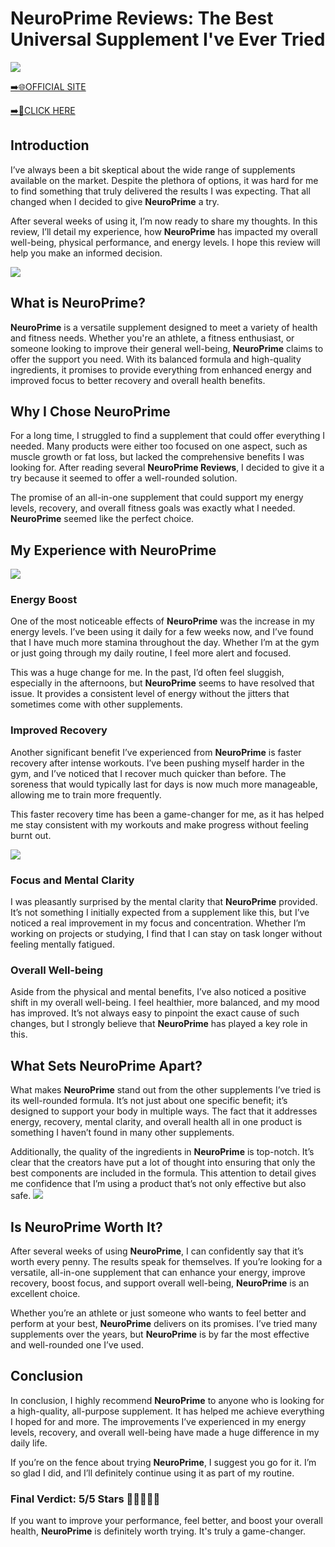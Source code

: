 # NeuroPrime Reviews: The Best Universal Supplement I've Ever Tried

[![](https://static.vecteezy.com/system/resources/thumbnails/019/896/014/small/buy-now-gradient-button-with-cart-symbol-buy-now-illustration-png.png)](https://edetoop.top/lander/sugarpreland-1/neuroprime.html) 

[➡️🌐OFFICIAL SITE](https://edetoop.top/lander/sugarpreland-1/neuroprime.html) 

[➡️🔗CLICK HERE](https://edetoop.top/lander/sugarpreland-1/neuroprime.html) 


## Introduction

I’ve always been a bit skeptical about the wide range of supplements available on the market. Despite the plethora of options, it was hard for me to find something that truly delivered the results I was expecting. That all changed when I decided to give **NeuroPrime** a try.

After several weeks of using it, I’m now ready to share my thoughts. In this review, I’ll detail my experience, how **NeuroPrime** has impacted my overall well-being, physical performance, and energy levels. I hope this review will help you make an informed decision. 

[![](https://wallpapers.com/images/hd/red-order-now-button-udg4jcj4arvn8b0n-2.png)](https://edetoop.top/lander/sugarpreland-1/neuroprime.html)  

## What is NeuroPrime?

**NeuroPrime** is a versatile supplement designed to meet a variety of health and fitness needs. Whether you're an athlete, a fitness enthusiast, or someone looking to improve their general well-being, **NeuroPrime** claims to offer the support you need. With its balanced formula and high-quality ingredients, it promises to provide everything from enhanced energy and improved focus to better recovery and overall health benefits.

## Why I Chose NeuroPrime

For a long time, I struggled to find a supplement that could offer everything I needed. Many products were either too focused on one aspect, such as muscle growth or fat loss, but lacked the comprehensive benefits I was looking for. After reading several **NeuroPrime Reviews**, I decided to give it a try because it seemed to offer a well-rounded solution.

The promise of an all-in-one supplement that could support my energy levels, recovery, and overall fitness goals was exactly what I needed. **NeuroPrime** seemed like the perfect choice.

## My Experience with NeuroPrime

[![](https://static.vecteezy.com/system/resources/thumbnails/019/896/014/small/buy-now-gradient-button-with-cart-symbol-buy-now-illustration-png.png)](https://edetoop.top/lander/sugarpreland-1/neuroprime.html)

### Energy Boost

One of the most noticeable effects of **NeuroPrime** was the increase in my energy levels. I’ve been using it daily for a few weeks now, and I’ve found that I have much more stamina throughout the day. Whether I’m at the gym or just going through my daily routine, I feel more alert and focused.

This was a huge change for me. In the past, I’d often feel sluggish, especially in the afternoons, but **NeuroPrime** seems to have resolved that issue. It provides a consistent level of energy without the jitters that sometimes come with other supplements.

### Improved Recovery

Another significant benefit I’ve experienced from **NeuroPrime** is faster recovery after intense workouts. I’ve been pushing myself harder in the gym, and I’ve noticed that I recover much quicker than before. The soreness that would typically last for days is now much more manageable, allowing me to train more frequently.

This faster recovery time has been a game-changer for me, as it has helped me stay consistent with my workouts and make progress without feeling burnt out.

[![](https://wallpapers.com/images/hd/red-order-now-button-udg4jcj4arvn8b0n-2.png)](https://edetoop.top/lander/sugarpreland-1/neuroprime.html)  

### Focus and Mental Clarity

I was pleasantly surprised by the mental clarity that **NeuroPrime** provided. It’s not something I initially expected from a supplement like this, but I’ve noticed a real improvement in my focus and concentration. Whether I’m working on projects or studying, I find that I can stay on task longer without feeling mentally fatigued.

### Overall Well-being

Aside from the physical and mental benefits, I’ve also noticed a positive shift in my overall well-being. I feel healthier, more balanced, and my mood has improved. It’s not always easy to pinpoint the exact cause of such changes, but I strongly believe that **NeuroPrime** has played a key role in this.

## What Sets NeuroPrime Apart?

What makes **NeuroPrime** stand out from the other supplements I’ve tried is its well-rounded formula. It’s not just about one specific benefit; it’s designed to support your body in multiple ways. The fact that it addresses energy, recovery, mental clarity, and overall health all in one product is something I haven’t found in many other supplements.

Additionally, the quality of the ingredients in **NeuroPrime** is top-notch. It’s clear that the creators have put a lot of thought into ensuring that only the best components are included in the formula. This attention to detail gives me confidence that I’m using a product that’s not only effective but also safe.
[![](https://static.vecteezy.com/system/resources/thumbnails/019/896/014/small/buy-now-gradient-button-with-cart-symbol-buy-now-illustration-png.png)](https://edetoop.top/lander/sugarpreland-1/neuroprime.html)
## Is NeuroPrime Worth It?

After several weeks of using **NeuroPrime**, I can confidently say that it’s worth every penny. The results speak for themselves. If you’re looking for a versatile, all-in-one supplement that can enhance your energy, improve recovery, boost focus, and support overall well-being, **NeuroPrime** is an excellent choice.

Whether you’re an athlete or just someone who wants to feel better and perform at your best, **NeuroPrime** delivers on its promises. I’ve tried many supplements over the years, but **NeuroPrime** is by far the most effective and well-rounded one I’ve used.

## Conclusion

In conclusion, I highly recommend **NeuroPrime** to anyone who is looking for a high-quality, all-purpose supplement. It has helped me achieve everything I hoped for and more. The improvements I’ve experienced in my energy levels, recovery, and overall well-being have made a huge difference in my daily life.

If you’re on the fence about trying **NeuroPrime**, I suggest you go for it. I’m so glad I did, and I’ll definitely continue using it as part of my routine.

### Final Verdict: 5/5 Stars 🌟🌟🌟🌟🌟

If you want to improve your performance, feel better, and boost your overall health, **NeuroPrime** is definitely worth trying. It's truly a game-changer.
